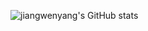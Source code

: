 ![jiangwenyang's GitHub stats](https://github-readme-stats.vercel.app/api?username=jiangwenyang&show_icons=true&theme=radical)
